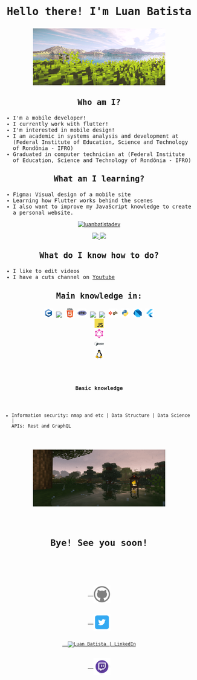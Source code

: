 <samp>

# <p align="center"><samp>Hello there! I'm Luan Batista</samp></p>

<p align="center"><img width=350 height=150 src="assets/images/mine%20sun.gif" /></p>

## <p align="center">Who am I?</p>

- I'm a mobile developer!
- I currently work with flutter!
- I'm interested in mobile design!
- I am academic in systems analysis and development at (Federal Institute of Education, Science and Technology of Rondônia - IFRO)
- Graduated in computer technician at (Federal Institute of Education, Science and Technology of Rondônia - IFRO)

## <samp><p align="center">What am I learning?</p></samp>

- Figma: Visual design of a mobile site
- Learning how Flutter works behind the scenes
- I also want to improve my JavaScript knowledge to create a personal website.
</samp>



<a href="https://github.com/luanbatistadev">
  <p align="center"><img height="180em" src="https://github-readme-streak-stats.herokuapp.com/?user=luanbatistadev&theme=dark" alt="luanbatistadev" /></p>
  <p align="center">
    <img height="130em" src="https://github-readme-stats.vercel.app/api?username=luanbatistadev&theme=dark&show_icons=true" />
    <img height="130em" src="https://github-readme-stats.vercel.app/api/top-langs/?username=luanbatistadev&theme=dark&layout=compact" />
  </p>
</a>




<samp>

## <p align="center">What do I know how to do?</p>

- I like to edit videos
- I have a cuts channel on <a href="https://www.youtube.com/channel/UCcwByV-6d_JWdnEspfLTJpQ">Youtube</a>
## <p align="center">Main knowledge in:</p>
<p align="center">
  <code><img height="24" src="https://raw.githubusercontent.com/github/explore/f3e22f0dca2be955676bc70d6214b95b13354ee8/topics/c/c.png"></code>
  <code><img height="24" src="https://cdn.icon-icons.com/icons2/2415/PNG/512/java_plain_wordmark_logo_icon_146457.png"></code>
  <code><img height="24" src="https://raw.githubusercontent.com/github/explore/80688e429a7d4ef2fca1e82350fe8e3517d3494d/topics/html/html.png"></code>
  <code><img height="24" src="https://raw.githubusercontent.com/github/explore/ccc16358ac4530c6a69b1b80c7223cd2744dea83/topics/php/php.png"></code>
  <code><img height="24" src="https://upload.wikimedia.org/wikipedia/commons/thumb/1/18/ISO_C%2B%2B_Logo.svg/180px-ISO_C%2B%2B_Logo.svg.png"></code>
  <code><img height="24" src="https://www.avenga.com/wp-content/uploads/2020/11/C-Sharp-1920x1080.png"></code>
<code><img height="24" src="https://raw.githubusercontent.com/github/explore/80688e429a7d4ef2fca1e82350fe8e3517d3494d/topics/git/git.png"></code>
<code><img height="24" src="https://raw.githubusercontent.com/github/explore/80688e429a7d4ef2fca1e82350fe8e3517d3494d/topics/python/python.png"></code>
<code><img height="24" src="https://raw.githubusercontent.com/github/explore/80688e429a7d4ef2fca1e82350fe8e3517d3494d/topics/dart/dart.png"></code>
<code><img height="24" src="https://raw.githubusercontent.com/github/explore/80688e429a7d4ef2fca1e82350fe8e3517d3494d/topics/flutter/flutter.png">
<code><img height="24" src="https://raw.githubusercontent.com/github/explore/80688e429a7d4ef2fca1e82350fe8e3517d3494d/topics/javascript/javascript.png"></code>
<code><img height="24" src="https://raw.githubusercontent.com/github/explore/37c71fdca4e12086faf8c7009793d2eb588c914e/topics/graphql/graphql.png"></code>
<code><img height="24" src="https://raw.githubusercontent.com/github/explore/80688e429a7d4ef2fca1e82350fe8e3517d3494d/topics/bash/bash.png"></code>
<code><img height="24" src="https://raw.githubusercontent.com/github/explore/80688e429a7d4ef2fca1e82350fe8e3517d3494d/topics/linux/linux.png"></code>
</p>

### <p align="center">Basic knowledge</p>
- Information security: nmap and etc | Data Structure | Data Science | APIs: Rest and GraphQL


<p align="center"><img width=350 height=150 src="assets/images/minecraft.gif" /></p>

# <p align="center">Bye! See you soon!</p>


</samp>
<p align="center">
<a href="https://github.com/luanbatistadev">
  <img align="center" alt="Luan Batista | GitHub" width="45px" src="assets\images\github ico.png" />
</a>
<a href="https://twitter.com/luanbatistadev">
  <img align="center" alt="Luan Batista | Twitter" width="45px" src="assets\images\twitter ico.png" />
</a>
<a href="https://br.linkedin.com/in/luan-rafael-batista-ramos-4379941a8">
  <img align="center" alt="Luan Batista | LinkedIn" width="45px" src="assets\images\linkedin ico.ico" />
</a>
<a href="https://www.twitch.tv/luangamegg">
  <img align="center" alt="Luan Batista | Twitch" width="45px" src="assets\images\twitch ico.png" />
</a>
</p>

